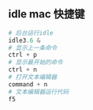 ## idle mac 快捷键

```python
# 后台运行idle 
idle3.6 &
# 显示上一条命令
ctrl + p
# 显示最开始的命令
ctrl + n
# 打开文本编辑器
command + n
# 文本编辑器运行代码
f5
```

